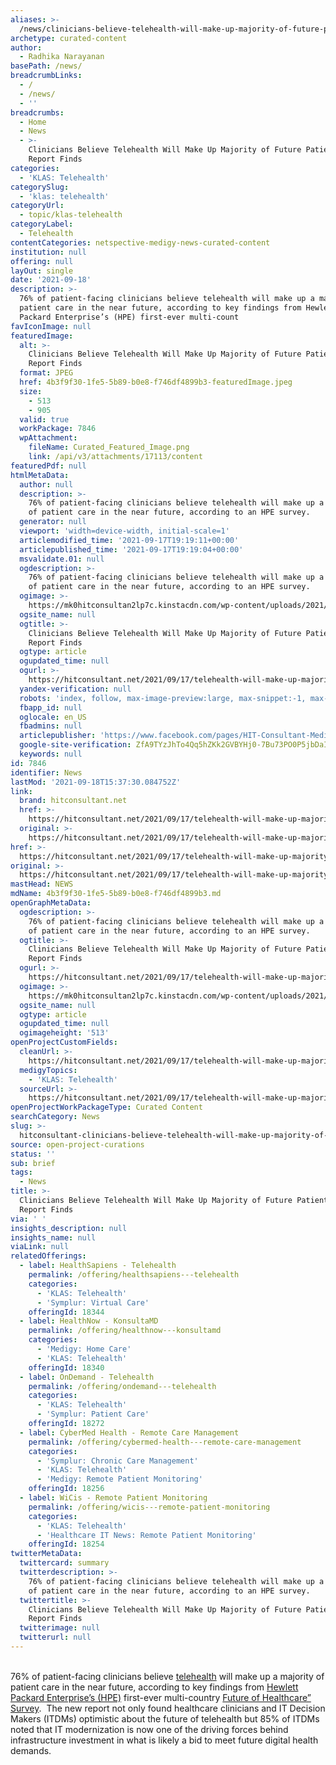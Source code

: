 ```yaml
---
aliases: >-
  /news/clinicians-believe-telehealth-will-make-up-majority-of-future-patient-care-report-finds
archetype: curated-content
author:
  - Radhika Narayanan
basePath: /news/
breadcrumbLinks:
  - /
  - /news/
  - ''
breadcrumbs:
  - Home
  - News
  - >-
    Clinicians Believe Telehealth Will Make Up Majority of Future Patient Care,
    Report Finds
categories:
  - 'KLAS: Telehealth'
categorySlug:
  - 'klas: telehealth'
categoryUrl:
  - topic/klas-telehealth
categoryLabel:
  - Telehealth
contentCategories: netspective-medigy-news-curated-content
institution: null
offering: null
layOut: single
date: '2021-09-18'
description: >-
  76% of patient-facing clinicians believe telehealth will make up a majority of
  patient care in the near future, according to key findings from Hewlett
  Packard Enterprise’s (HPE) first-ever multi-count
favIconImage: null
featuredImage:
  alt: >-
    Clinicians Believe Telehealth Will Make Up Majority of Future Patient Care,
    Report Finds
  format: JPEG
  href: 4b3f9f30-1fe5-5b89-b0e8-f746df4899b3-featuredImage.jpeg
  size:
    - 513
    - 905
  valid: true
  workPackage: 7846
  wpAttachment:
    fileName: Curated_Featured_Image.png
    link: /api/v3/attachments/17113/content
featuredPdf: null
htmlMetaData:
  author: null
  description: >-
    76% of patient-facing clinicians believe telehealth will make up a majority
    of patient care in the near future, according to an HPE survey.
  generator: null
  viewport: 'width=device-width, initial-scale=1'
  articlemodified_time: '2021-09-17T19:19:11+00:00'
  articlepublished_time: '2021-09-17T19:19:04+00:00'
  msvalidate.01: null
  ogdescription: >-
    76% of patient-facing clinicians believe telehealth will make up a majority
    of patient care in the near future, according to an HPE survey.
  ogimage: >-
    https://mk0hitconsultan2lp7c.kinstacdn.com/wp-content/uploads/2021/09/Telehealth-Healthcare.png
  ogsite_name: null
  ogtitle: >-
    Clinicians Believe Telehealth Will Make Up Majority of Future Patient Care,
    Report Finds
  ogtype: article
  ogupdated_time: null
  ogurl: >-
    https://hitconsultant.net/2021/09/17/telehealth-will-make-up-majority-of-future-patient-care/
  yandex-verification: null
  robots: 'index, follow, max-image-preview:large, max-snippet:-1, max-video-preview:-1'
  fbapp_id: null
  oglocale: en_US
  fbadmins: null
  articlepublisher: 'https://www.facebook.com/pages/HIT-Consultant-Media/302199219847409'
  google-site-verification: ZfA9TYzJhTo4Qq5hZKk2GVBYHj0-7Bu73PO0P5jbDaI
  keywords: null
id: 7846
identifier: News
lastMod: '2021-09-18T15:37:30.084752Z'
link:
  brand: hitconsultant.net
  href: >-
    https://hitconsultant.net/2021/09/17/telehealth-will-make-up-majority-of-future-patient-care/#.YUYEv7hKhPY
  original: >-
    https://hitconsultant.net/2021/09/17/telehealth-will-make-up-majority-of-future-patient-care/#.YUYEv7hKhPY
href: >-
  https://hitconsultant.net/2021/09/17/telehealth-will-make-up-majority-of-future-patient-care/#.YUYEv7hKhPY
original: >-
  https://hitconsultant.net/2021/09/17/telehealth-will-make-up-majority-of-future-patient-care/#.YUYEv7hKhPY
mastHead: NEWS
mdName: 4b3f9f30-1fe5-5b89-b0e8-f746df4899b3.md
openGraphMetaData:
  ogdescription: >-
    76% of patient-facing clinicians believe telehealth will make up a majority
    of patient care in the near future, according to an HPE survey.
  ogtitle: >-
    Clinicians Believe Telehealth Will Make Up Majority of Future Patient Care,
    Report Finds
  ogurl: >-
    https://hitconsultant.net/2021/09/17/telehealth-will-make-up-majority-of-future-patient-care/
  ogimage: >-
    https://mk0hitconsultan2lp7c.kinstacdn.com/wp-content/uploads/2021/09/Telehealth-Healthcare.png
  ogsite_name: null
  ogtype: article
  ogupdated_time: null
  ogimageheight: '513'
openProjectCustomFields:
  cleanUrl: >-
    https://hitconsultant.net/2021/09/17/telehealth-will-make-up-majority-of-future-patient-care/#.YUYEv7hKhPY
  medigyTopics:
    - 'KLAS: Telehealth'
  sourceUrl: >-
    https://hitconsultant.net/2021/09/17/telehealth-will-make-up-majority-of-future-patient-care/#.YUYEv7hKhPY
openProjectWorkPackageType: Curated Content
searchCategory: News
slug: >-
  hitconsultant-clinicians-believe-telehealth-will-make-up-majority-of-future-patient-care-report-finds
source: open-project-curations
status: ''
sub: brief
tags:
  - News
title: >-
  Clinicians Believe Telehealth Will Make Up Majority of Future Patient Care,
  Report Finds
via: ' '
insights_description: null
insights_name: null
viaLink: null
relatedOfferings:
  - label: HealthSapiens - Telehealth
    permalink: /offering/healthsapiens---telehealth
    categories:
      - 'KLAS: Telehealth'
      - 'Symplur: Virtual Care'
    offeringId: 18344
  - label: HealthNow - KonsultaMD
    permalink: /offering/healthnow---konsultamd
    categories:
      - 'Medigy: Home Care'
      - 'KLAS: Telehealth'
    offeringId: 18340
  - label: OnDemand - Telehealth
    permalink: /offering/ondemand---telehealth
    categories:
      - 'KLAS: Telehealth'
      - 'Symplur: Patient Care'
    offeringId: 18272
  - label: CyberMed Health - Remote Care Management
    permalink: /offering/cybermed-health---remote-care-management
    categories:
      - 'Symplur: Chronic Care Management'
      - 'KLAS: Telehealth'
      - 'Medigy: Remote Patient Monitoring'
    offeringId: 18256
  - label: WiCis - Remote Patient Monitoring
    permalink: /offering/wicis---remote-patient-monitoring
    categories:
      - 'KLAS: Telehealth'
      - 'Healthcare IT News: Remote Patient Monitoring'
    offeringId: 18254
twitterMetaData:
  twittercard: summary
  twitterdescription: >-
    76% of patient-facing clinicians believe telehealth will make up a majority
    of patient care in the near future, according to an HPE survey.
  twittertitle: >-
    Clinicians Believe Telehealth Will Make Up Majority of Future Patient Care,
    Report Finds
  twitterimage: null
  twitterurl: null
---
```

<p><br>76% of patient-facing clinicians believe <a href="https://hitconsultant.net/category/technology/telehealth-2/">telehealth</a> will make up a majority of patient care in the near future, according to key findings from <a href="https://www.hpe.com/">Hewlett Packard Enterprise’s (HPE)</a> first-ever multi-country <a href="https://www.hpe.com/content/dam/hpe/newsroom/2021/09/image-norend/hpe-future-of-healthcare-survey-slides.pdf">Future of Healthcare” Survey</a>.&nbsp; The new report not only found healthcare clinicians and IT Decision Makers (ITDMs) optimistic about the future of telehealth but 85% of ITDMs noted that IT modernization is now one of the driving forces behind infrastructure investment in what is likely a bid to meet future digital health demands.</p>